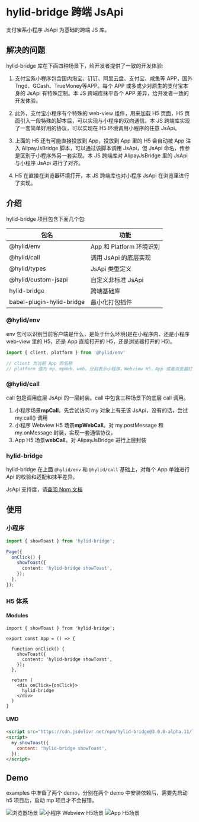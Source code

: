 # hylid-bridge 跨端 JsApi

支付宝系小程序 JsApi 为基础的跨端 JS 库。

## 解决的问题

hylid-bridge 库在下面四种场景下，给开发者提供了一致的开发体验:

1. 支付宝系小程序包含国内淘宝、钉钉、阿里云盘、支付宝、咸鱼等 APP，国外 Tngd、GCash、TrueMoney等APP。每个 APP 或多或少对原生的支付宝本身的 JsApi 有特殊定制。本 JS 跨端库抹平各个 APP 差异，给开发者一致的开发体验。

2. 此外，支付宝小程序有个特殊的 web-view 组件，用来加载 H5 页面，H5 页面引入一段特殊的脚本后，可以实现与小程序的双向通信。本 JS 跨端库实现了一套简单好用的协议，可以实现在 H5 环境调用小程序的任意 JsApi。

3. 上面的 H5 还有可能直接投放到 App，投放到 App 里的 H5 会自动被 App 注入 AlipayJsBridge 脚本，可以通过该脚本调用 JsApi，但 JsApi 命名，传参是区别于小程序外另一套实现。本 JS 跨端库对 AlipayJsBridge 里的 JsApi 与小程序 JsApi 进行了对齐。

4. H5 在直接在浏览器环境打开，本 JS 跨端库也对小程序 JsApi 在浏览里进行了实现。

## 介绍

hylid-bridge 项目包含下面几个包:

|包名|功能|
|--|--|
|@hylid/env   | App 和 Platform 环境识别 |
|@hylid/call  | 调用 JsApi 的底层实现 |
|@hylid/types | JsApi 类型定义 |
|@hylid/custom-jsapi | 自定义非标准 JsApi |
|hylid-bridge |跨端基础库 |
|babel-plugin-hylid-bridge |最小化打包插件 |

### @hylid/env

env 包可以识别当前客户端是什么，是处于什么环境(是在小程序内、还是小程序 web-view 里的 H5，还是 App 直接打开的 H5，还是浏览器打开的 H5)。

```typescript
import { client, platform } from '@hylid/env'

// client 为当前 App 的名称
// platform 值为 mp、mpWeb、web，分别表示小程序，Webview H5，App 或者浏览器打开的 H5
```

### @hylid/call

call 包是调用底层 JsApi 的一层封装。call 中包含三种场景下的底层 call 调用。

1. 小程序场景**mpCall**。先尝试访问 my 对象上有无该 JsApi，没有的话，尝试 my.call() 调用
2. 小程序 Webview H5 场景**mpWebCall**。对 my.postMessage 和 my.onMessage 封装，实现一套通信协议，
3. App H5 场景**webCall**。对 AlipayJsBridge 进行上层封装

### hylid-bridge

hylid-bridge 在上面 `@hylid/env` 和 `@hylid/call` 基础上，对每个 App 单独进行 Api 的校验和适配和抹平差异。

JsApi 支持度，请[查阅 Npm 文档](https://www.npmjs.com/package/hylid-bridge)

## 使用

### 小程序

```typescript
import { showToast } from 'hylid-bridge';

Page({
  onClick() {
    showToast({
      content: 'hylid-bridge showToast',
    });
  },
});
```

### H5 体系

#### Modules

```tsx
import { showToast } from 'hylid-bridge';

export const App = () => {

  function onClick() {
    showToast({
      content: 'hylid-bridge showToast',
    });
  },

  return (
    <div onClick={onClick}>
      hylid-bridge
    </div>
  )
}
```

#### UMD

```html
<script src="https://cdn.jsdelivr.net/npm/hylid-bridge@3.0.0-alpha.11/lib/umd/index.min.js"></script>
<script>
  my.showToast({
    content: 'hylid-bridge showToast',
  });
</script>
```

## Demo

examples 中准备了两个 demo，分别在两个 demo 中安装依赖后，需要先启动 h5 项目后，启动 mp 项目才不会报错。

![浏览器场景](./screenshots/h5.png)
![小程序 Webview H5场景](./screenshots/mpweb.png)
![App H5场景](./screenshots/web.jpg)
